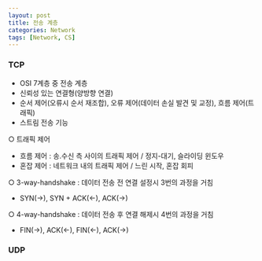 ```yaml
---
layout: post
title: 전송 계층
categories: Network
tags: [Network, CS]
---
```


### TCP
- OSI 7계층 중 전송 계층
- 신뢰성 있는 연결형(양방향 연결)
- 순서 제어(오류시 순서 재조합), 오류 제어(데이터 손실 발견 및 교정), 흐름 제어(트래픽)
- 스트림 전송 기능

○ 트래픽 제어
- 흐름 제어 : 송.수신 측 사이의 트래픽 제어 / 정지-대기, 슬라이딩 윈도우
- 혼잡 제어 : 네트워크 내의 트래픽 제어 / 느린 시작, 혼잡 회피

○ 3-way-handshake : 데이터 전송 전 연결 설정시 3번의 과정을 거침
- SYN(→), SYN + ACK(←), ACK(→)

○ 4-way-handshake : 데이터 전송 후 연결 해제시 4번의 과정을 거침
- FIN(→), ACK(←), FIN(←), ACK(→)


### UDP

